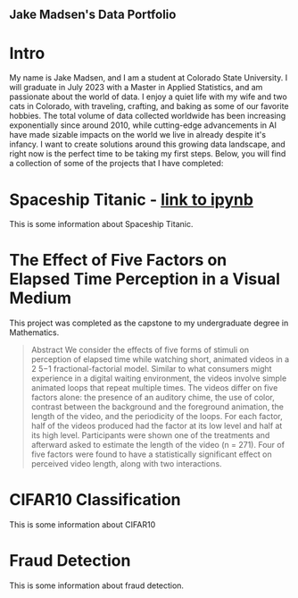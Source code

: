 ## Jake Madsen's Data Portfolio
# Intro
My name is Jake Madsen, and I am a student at Colorado State University. I will graduate in July 2023 with a Master in Applied Statistics, and am passionate about the world of data. I enjoy a quiet life with my wife and two cats in Colorado, with traveling, crafting, and baking as some of our favorite hobbies. The total volume of data collected worldwide has been increasing exponentially since around 2010, while cutting-edge advancements in AI have made sizable impacts on the world we live in already despite it's infancy. I want to create solutions around this growing data landscape, and right now is the perfect time to be taking my first steps.
Below, you will find a collection of some of the projects that I have completed:

# Spaceship Titanic - [link to ipynb](https://github.com/icosahedron10/spaceship-titanic/blob/main/Spaceship_Titanic.ipynb)
This is some information about Spaceship Titanic.

# The Effect of Five Factors on Elapsed Time Perception in a Visual Medium
This project was completed as the capstone to my undergraduate degree in Mathematics.
>Abstract
We consider the effects of five forms of stimuli on perception of elapsed time while watching short,
animated videos in a 2
5−1
fractional-factorial model. Similar to what consumers might experience in a
digital waiting environment, the videos involve simple animated loops that repeat multiple times. The
videos differ on five factors alone: the presence of an auditory chime, the use of color, contrast between
the background and the foreground animation, the length of the video, and the periodicity of the loops.
For each factor, half of the videos produced had the factor at its low level and half at its high level.
Participants were shown one of the treatments and afterward asked to estimate the length of the video
(n = 271). Four of five factors were found to have a statistically significant effect on perceived video
length, along with two interactions.


# CIFAR10 Classification
This is some information about CIFAR10

# Fraud Detection
This is some information about fraud detection.
